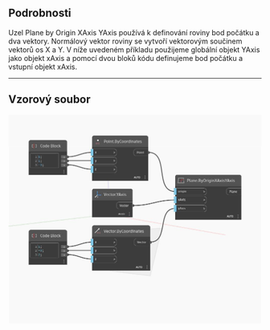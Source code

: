 ## Podrobnosti
Uzel Plane by Origin XAxis YAxis používá k definování roviny bod počátku a dva vektory. Normálový vektor roviny se vytvoří vektorovým součinem vektorů os X a Y. V níže uvedeném příkladu použijeme globální objekt YAxis jako objekt xAxis a pomocí dvou bloků kódu definujeme bod počátku a vstupní objekt xAxis.
___
## Vzorový soubor

![ByOriginXAxisYAxis](./Autodesk.DesignScript.Geometry.Plane.ByOriginXAxisYAxis_img.jpg)

